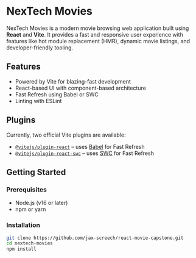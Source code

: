 # NexTech Movies

NexTech Movies is a modern movie browsing web application built using **React** and **Vite**. It provides a fast and responsive user experience with features like hot module replacement (HMR), dynamic movie listings, and developer-friendly tooling.

## Features

- Powered by Vite for blazing-fast development
- React-based UI with component-based architecture
- Fast Refresh using Babel or SWC
- Linting with ESLint

## Plugins

Currently, two official Vite plugins are available:

- [`@vitejs/plugin-react`](https://github.com/vitejs/vite-plugin-react/blob/main/packages/plugin-react) – uses [Babel](https://babeljs.io/) for Fast Refresh
- [`@vitejs/plugin-react-swc`](https://github.com/vitejs/vite-plugin-react/blob/main/packages/plugin-react-swc) – uses [SWC](https://swc.rs/) for Fast Refresh

## Getting Started

### Prerequisites

- Node.js (v16 or later)
- npm or yarn

### Installation

```bash
git clone https://github.com/jax-screech/react-movie-capstone.git
cd nextech-movies
npm install
